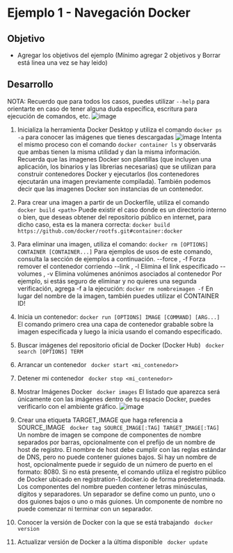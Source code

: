 # Ejemplo 1 - Navegación Docker

## Objetivo

* Agregar los objetivos del ejemplo (Mínimo agregar 2 objetivos y Borrar está linea una vez se hay leido)

## Desarrollo
NOTA: Recuerdo que para todos los casos, puedes utilizar ```--help``` para orientarte en caso de tener alguna duda específica, escritura para ejecución de comandos, etc.
![image](https://user-images.githubusercontent.com/59855822/158926513-f89bf6c4-c0d2-442e-a7e1-bf2a6e12a392.png)

1. Inicializa la herramienta Docker Desktop y utiliza el comando ```docker ps -a``` para conocer las imágenes que tienes descargadas 
![image](https://user-images.githubusercontent.com/59855822/158924075-0657ab2c-a01d-4996-aa29-cfe1d57bf262.png)
Intenta el mismo proceso con el comando ```docker container ls``` y observarás que ambas tienen la misma utilidad y dan la misma información.
Recuerda que las imagenes Docker son plantillas (que incluyen una aplicación, los binarios y las librerias necesarias) que se utilizan para construir contenedores Docker y ejecutarlos (los contenedores ejecutarán una imagen previamente compilada). También podemos decir que las imagenes Docker son instancias de un contenedor.

2. Para crear una imagen a partir de un Dockerfile, utiliza el comando 
 ```docker build <path>```
 Puede existir el caso donde es un directorio interno o bien, que deseas obtener del repositorio público en internet, para dicho caso, esta es la manera correcta:
 ```docker build https://github.com/docker/rootfs.git#container:docker```

3. Para eliminar una imagen, utiliza el comando: 
  ```docker rm [OPTIONS] CONTAINER [CONTAINER...]```
Para ejemplos de usos de este comando, consulta la sección de ejemplos a continuación.
--force , -f		  Forza remover el contenedor corriendo
--link , -l		    Elimina el link especificado
--volumes , -v		Elimina volúmenes anónimos asociados al contenedor
Por ejemplo, si estás seguro de eliminar y no quieres una segunda verificación, agrega -f a la ejecución:
```docker rm nombreimagen -f```
En lugar del nombre de la imagen, también puedes utilizar el CONTAINER ID!

4. Inicia un contenedor:
```docker run [OPTIONS] IMAGE [COMMAND] [ARG...]```
El comando primero crea una capa de contenedor grabable sobre la imagen especificada y luego la inicia usando el comando especificado.

5. Buscar imágenes del repositorio oficial de Docker (Docker Hub)
``` docker search [OPTIONS] TERM```

6. Arrancar un contenedor
``` docker start <mi_contenedor>```

7. Detener mi contenedor
``` docker stop <mi_contenedor>```

8. Mostrar Imágenes Docker
``` docker images```
El listado que aparezca será únicamente con las imágenes dentro de tu espacio Docker, puedes verificarlo con el ambiente gráfico.
![image](https://user-images.githubusercontent.com/59855822/158927124-e436dcd6-cf58-45a0-b6fb-a8a149c188c1.png)

9. Crear una etiqueta TARGET_IMAGE que haga referencia a SOURCE_IMAGE
``` docker tag SOURCE_IMAGE[:TAG] TARGET_IMAGE[:TAG]```
Un nombre de imagen se compone de componentes de nombre separados por barras, opcionalmente con el prefijo de un nombre de host de registro. El nombre de host debe cumplir con las reglas estándar de DNS, pero no puede contener guiones bajos. Si hay un nombre de host, opcionalmente puede ir seguido de un número de puerto en el formato: 8080. Si no está presente, el comando utiliza el registro público de Docker ubicado en registration-1.docker.io de forma predeterminada. Los componentes del nombre pueden contener letras minúsculas, dígitos y separadores. Un separador se define como un punto, uno o dos guiones bajos o uno o más guiones. Un componente de nombre no puede comenzar ni terminar con un separador.

10. Conocer la versión de Docker con la que se está trabajando
``` docker version```

11. Actualizar versión de Docker a la última disponible
``` docker update```


